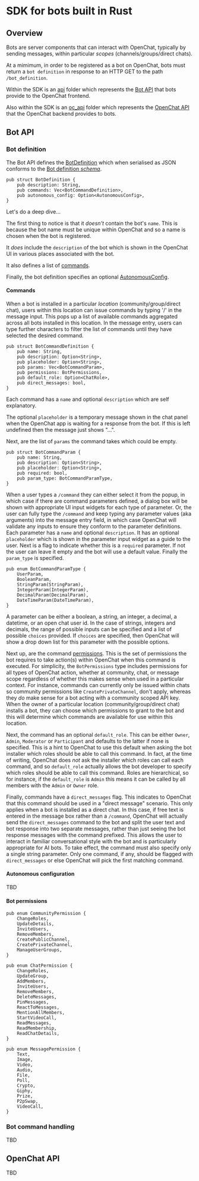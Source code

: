 # SDK for bots built in Rust

## Overview

Bots are server components that can interact with OpenChat, typically by sending messages, within particular _scopes_ (channels/groups/direct chats).

At a mimimum, in order to be registered as a bot on OpenChat, bots must return a `bot definition` in response to an HTTP GET to the path `/bot_definition`.

Within the SDK is an [api](./src/api/) folder which represents the [Bot API](#bot-api) that bots provide to the OpenChat frontend.

Also within the SDK is an [oc_api](./src/api/) folder which represents the [OpenChat API](#openchat-api) that the OpenChat backend provides to bots.

## Bot API

### Bot definition

The Bot API defines the [BotDefinition](./src/api/definition.rs) which when serialised as JSON conforms to the [Bot definition _schema_](<(../../schema/bot_schema.json)>).

```
pub struct BotDefinition {
    pub description: String,
    pub commands: Vec<BotCommandDefinition>,
    pub autonomous_config: Option<AutonomousConfig>,
}
```

Let's do a deep dive...

The first thing to notice is that it _doesn't_ contain the bot's `name`. This is because the bot name must be unique within OpenChat and so a name is chosen when the bot is registered.

It _does_ include the `description` of the bot which is shown in the OpenChat UI in various places associated with the bot.

It also defines a list of [commands](#commands).

Finally, the bot definition specifies an optional [AutonomousConfig](#autonomous-configuration).

#### Commands

When a bot is installed in a particular _location_ (community/group/direct chat), users within this location can issue commands by typing '/' in the message input. This pops up a list of available commands aggregated across all bots installed in this location. In the message entry, users can type further characters to filter the list of commands until they have selected the desired command.

```
pub struct BotCommandDefinition {
    pub name: String,
    pub description: Option<String>,
    pub placeholder: Option<String>,
    pub params: Vec<BotCommandParam>,
    pub permissions: BotPermissions,
    pub default_role: Option<ChatRole>,
    pub direct_messages: bool,
}
```

Each command has a `name` and optional `description` which are self explanatory.

The optional `placeholder` is a temporary message shown in the chat panel when the OpenChat app is waiting for a response from the bot. If this is left undefined then the message just shows "...".

Next, are the list of `params` the command takes which could be empty.

```
pub struct BotCommandParam {
    pub name: String,
    pub description: Option<String>,
    pub placeholder: Option<String>,
    pub required: bool,
    pub param_type: BotCommandParamType,
}
```

When a user types a `/command` they can either select it from the popup, in which case if there are command parameters defined, a dialog box will be shown with appropriate UI input widgets for each type of parameter. Or, the user can fully type the `/command` and keep typing any parameter values (aka arguments) into the message entry field, in which case OpenChat will validate any inputs to ensure they conform to the parameter definitions. Each parameter has a `name` and optional `description`. It has an optional `placeholder` which is shown in the parameter input widget as a guide to the user. Next is a flag to indicate whether this is a `required` parameter. If not the user can leave it empty and the bot will use a default value. Finally the `param_type` is specified.

```
pub enum BotCommandParamType {
    UserParam,
    BooleanParam,
    StringParam(StringParam),
    IntegerParam(IntegerParam),
    DecimalParam(DecimalParam),
    DateTimeParam(DateTimeParam),
}
```

A parameter can be either a boolean, a string, an integer, a decimal, a datetime, or an open chat user id. In the case of strings, integers and decimals, the range of possible inputs can be specified and a list of possible `choices` provided. If `choices` are specified, then OpenChat will show a drop down list for this parameter with the possible options.

Next up, are the command [permissions](#bot-permissions). This is the set of permissions the bot requires to take action(s) within OpenChat when this command is executed. For simplicity, the `BotPermissions` type includes permissions for all types of OpenChat action, whether at community, chat, or message scope regardless of whether this makes sense when used in a particular context. For instance, commands can currently only be issued within chats so community permissions like `CreatePrivateChannel`, don't apply, whereas they _do_ make sense for a bot acting with a community scoped API key. When the owner of a particular location (community/group/direct chat) installs a bot, they can choose which permissions to grant to the bot and this will determine which commands are available for use within this location.

Next, the command has an optional `default_role`. This can be either `Owner`, `Admin`, `Moderator` or `Participant` and defaults to the latter if none is specified. This is a hint to OpenChat to use this default when asking the bot installer which roles should be able to call this command. In fact, at the time of writing, OpenChat does _not_ ask the installer which roles can call each command, and so `default_role` actually allows the bot developer to specify which roles should be able to call this command. Roles are hierarchical, so for instance, if the `default_role` is `Admin` this means it can be called by all members with the `Admin` or `Owner` role.

Finally, commands have a `direct_messages` flag. This indicates to OpenChat that this command should be used in a "direct message" scenario. This only applies when a bot is installed as a direct chat. In this case, if free text is entered in the message box rather than a `/command`, OpenChat will actually send the `direct_messages` command to the bot and split the user text and bot response into two separate messages, rather than just seeing the bot response messages with the command prefixed. This allows the user to interact in familiar conversational style with the bot and is particularly appropriate for AI bots. To take effect, the command must also specify only a single string parameter. Only one command, if any, should be flagged with `direct_messages` or else OpenChat will pick the first matching command.

#### Autonomous configuration

TBD

#### Bot permissions

```
pub enum CommunityPermission {
    ChangeRoles,
    UpdateDetails,
    InviteUsers,
    RemoveMembers,
    CreatePublicChannel,
    CreatePrivateChannel,
    ManageUserGroups,
}

pub enum ChatPermission {
    ChangeRoles,
    UpdateGroup,
    AddMembers,
    InviteUsers,
    RemoveMembers,
    DeleteMessages,
    PinMessages,
    ReactToMessages,
    MentionAllMembers,
    StartVideoCall,
    ReadMessages,
    ReadMembership,
    ReadChatDetails,
}

pub enum MessagePermission {
    Text,
    Image,
    Video,
    Audio,
    File,
    Poll,
    Crypto,
    Giphy,
    Prize,
    P2pSwap,
    VideoCall,
}
```

### Bot command handling

TBD

## OpenChat API

TBD
